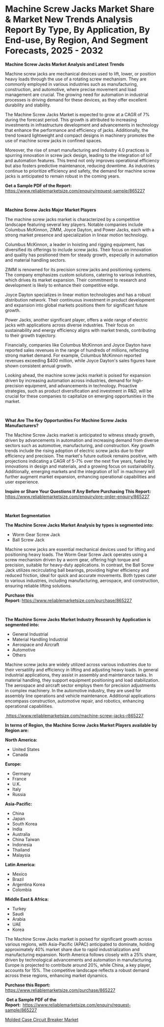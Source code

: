 <p><h1>Machine Screw Jacks Market Share & Market New Trends Analysis Report By Type, By Application, By End-use, By Region, And Segment Forecasts, 2025 - 2032</h1></p><p><strong>Machine Screw Jacks Market Analysis and Latest Trends</strong></p>
<p><p>Machine screw jacks are mechanical devices used to lift, lower, or position heavy loads through the use of a rotating screw mechanism. They are commonly employed in various industries such as manufacturing, construction, and automotive, where precise movement and load management are crucial. The growing need for automation in industrial processes is driving demand for these devices, as they offer excellent durability and stability.</p><p>The Machine Screw Jacks Market is expected to grow at a CAGR of 7% during the forecast period. This growth is attributed to increasing investments in infrastructure development and advancements in technology that enhance the performance and efficiency of jacks. Additionally, the trend toward lightweight and compact designs in machinery promotes the use of machine screw jacks in confined spaces.</p><p>Moreover, the rise of smart manufacturing and Industry 4.0 practices is spurring innovation in screw jack design, leading to the integration of IoT and automation features. This trend not only improves operational efficiency but also fosters predictive maintenance, reducing downtime. As industries continue to prioritize efficiency and safety, the demand for machine screw jacks is anticipated to remain robust in the coming years.</p></p>
<p><strong>Get a Sample PDF of the Report:&nbsp;</strong> <a href="https://www.reliablemarketsize.com/enquiry/request-sample/865227?utm_campaign=2283&utm_medium=2&utm_source=Github&utm_content=ia&utm_term=18022025&utm_id=machine-screw-jacks">https://www.reliablemarketsize.com/enquiry/request-sample/865227</a></p>
<p>&nbsp;</p>
<p><strong>Machine Screw Jacks Major Market Players</strong></p>
<p><p>The machine screw jacks market is characterized by a competitive landscape featuring several key players. Notable companies include Columbus McKinnon, ZIMM, Joyce Dayton, and Power Jacks, each with a strong market presence and specialization in linear motion technology.</p><p>Columbus McKinnon, a leader in hoisting and rigging equipment, has diversified its offerings to include screw jacks. Their focus on innovation and quality has positioned them for steady growth, especially in automation and material handling sectors.</p><p>ZIMM is renowned for its precision screw jacks and positioning systems. The company emphasizes custom solutions, catering to various industries, which drives its market expansion. Their commitment to research and development is likely to enhance their competitive edge.</p><p>Joyce Dayton specializes in linear motion technologies and has a robust distribution network. Their continuous investment in product development and expansion into global markets positions them for significant future growth.</p><p>Power Jacks, another significant player, offers a wide range of electric jacks with applications across diverse industries. Their focus on sustainability and energy efficiency aligns with market trends, contributing to their growth trajectory.</p><p>Financially, companies like Columbus McKinnon and Joyce Dayton have reported sales revenues in the range of hundreds of millions, reflecting strong market demand. For example, Columbus McKinnon reported revenues exceeding $400 million, while Joyce Dayton's sales figures have shown consistent annual growth.</p><p>Looking ahead, the machine screw jacks market is poised for expansion driven by increasing automation across industries, demand for high-precision equipment, and advancements in technology. Proactive strategies, such as product diversification and investment in R&D, will be crucial for these companies to capitalize on emerging opportunities in the market.</p></p>
<p>&nbsp;</p>
<p><strong>What Are The Key Opportunities For Machine Screw Jacks Manufacturers?</strong></p>
<p><p>The Machine Screw Jacks market is anticipated to witness steady growth, driven by advancements in automation and increasing demand from diverse sectors such as automotive, manufacturing, and construction. Key growth trends include the rising adoption of electric screw jacks due to their efficiency and precision. The market's future outlook remains positive, with projections indicating a CAGR of 5-7% over the next five years, fueled by innovations in design and materials, and a growing focus on sustainability. Additionally, emerging markets and the integration of IoT in machinery will further augment market expansion, enhancing operational capabilities and user experience.</p></p>
<p><strong>Inquire or Share Your Questions If Any Before Purchasing This Report:</strong> <a href="https://www.reliablemarketsize.com/enquiry/pre-order-enquiry/865227?utm_campaign=2283&utm_medium=2&utm_source=Github&utm_content=ia&utm_term=18022025&utm_id=machine-screw-jacks">https://www.reliablemarketsize.com/enquiry/pre-order-enquiry/865227</a></p>
<p>&nbsp;</p>
<p><strong>Market Segmentation</strong></p>
<p><strong>The Machine Screw Jacks Market Analysis by types is segmented into:</strong></p>
<p><ul><li>Worm Gear Screw Jack</li><li>Ball Screw Jack</li></ul></p>
<p><p>Machine screw jacks are essential mechanical devices used for lifting and positioning heavy loads. The Worm Gear Screw Jack operates using a screw mechanism driven by a worm gear, offering high torque and precision, suitable for heavy-duty applications. In contrast, the Ball Screw Jack utilizes recirculating ball bearings, providing higher efficiency and reduced friction, ideal for quick and accurate movements. Both types cater to various industries, including manufacturing, aerospace, and construction, ensuring reliable lifting solutions.</p></p>
<p><strong>Purchase this Report:&nbsp;</strong><a href="https://www.reliablemarketsize.com/purchase/865227?utm_campaign=2283&utm_medium=2&utm_source=Github&utm_content=ia&utm_term=18022025&utm_id=machine-screw-jacks">https://www.reliablemarketsize.com/purchase/865227</a></p>
<p>&nbsp;</p>
<p><strong>The Machine Screw Jacks Market Industry Research by Application is segmented into:</strong></p>
<p><ul><li>General Industrial</li><li>Material Handling Industrial</li><li>Aerospace and Aircraft</li><li>Automotive</li><li>Others</li></ul></p>
<p><p>Machine screw jacks are widely utilized across various industries due to their versatility and efficiency in lifting and adjusting heavy loads. In general industrial applications, they assist in assembly and maintenance tasks. In material handling, they support equipment positioning and load stabilization. The aerospace and aircraft sector employs them for precision adjustments in complex machinery. In the automotive industry, they are used for assembly line operations and vehicle maintenance. Additional applications encompass construction, automotive repair, and robotics, enhancing operational capabilities.</p></p>
<p><a href="https://www.reliablemarketsize.com/machine-screw-jacks-r865227?utm_campaign=2283&utm_medium=2&utm_source=Github&utm_content=ia&utm_term=18022025&utm_id=machine-screw-jacks">&nbsp;https://www.reliablemarketsize.com/machine-screw-jacks-r865227</a></p>
<p><strong>In terms of Region, the Machine Screw Jacks Market Players available by Region are:</strong></p>
<p>
    <p> <strong> North America: </strong>
        <ul>
            <li>United States</li>
            <li>Canada</li>
        </ul>
        </p> 
    <p> <strong> Europe: </strong>
        <ul>
            <li>Germany</li>
            <li>France</li>
            <li>U.K.</li>
            <li>Italy</li>
            <li>Russia</li>
        </ul>
        </p> 
    <p> <strong> Asia-Pacific: </strong>
        <ul>
            <li>China</li>
            <li>Japan</li>
            <li>South Korea</li>
            <li>India</li>
            <li>Australia</li>
            <li>China Taiwan</li>
            <li>Indonesia</li>
            <li>Thailand</li>
            <li>Malaysia</li>
        </ul>
        </p> 
    <p> <strong> Latin America: </strong>
        <ul>
            <li>Mexico</li>
            <li>Brazil</li>
            <li>Argentina Korea</li>
            <li>Colombia</li>
        </ul>
        </p> 
    <p> <strong> Middle East & Africa: </strong>
        <ul>
            <li>Turkey</li>
            <li>Saudi</li>
            <li>Arabia</li>
            <li>UAE</li>
            <li>Korea</li>
        </ul>
    </p>
    </p>
<p><p>The Machine Screw Jacks market is poised for significant growth across various regions, with Asia-Pacific (APAC) anticipated to dominate, holding approximately 40% market share due to rapid industrialization and manufacturing expansion. North America follows closely with a 25% share, driven by technological advancements and automation in manufacturing. Europe is projected to contribute around 20%, while China, a key player, accounts for 15%. The competitive landscape reflects a robust demand across these regions, enhancing market dynamics.</p></p>
<p><strong>Purchase this Report: </strong><a href="https://www.reliablemarketsize.com/purchase/865227?utm_campaign=2283&utm_medium=2&utm_source=Github&utm_content=ia&utm_term=18022025&utm_id=machine-screw-jacks">https://www.reliablemarketsize.com/purchase/865227</a></p>
<p>&nbsp;<strong>Get a Sample PDF of the Report:&nbsp;&nbsp;</strong><a href="https://www.reliablemarketsize.com/enquiry/request-sample/865227?utm_campaign=2283&utm_medium=2&utm_source=Github&utm_content=ia&utm_term=18022025&utm_id=machine-screw-jacks">https://www.reliablemarketsize.com/enquiry/request-sample/865227</a></p>
<p><strong></strong></p>
<p><p><a href="https://github.com/bornergabrielle89/Market-Research-Report-List-1/blob/main/molded-case-circuit-breaker-market.md?utm_campaign=2283&utm_medium=2&utm_source=Github&utm_content=ia&utm_term=18022025&utm_id=machine-screw-jacks">Molded Case Circuit Breaker Market</a></p></p>